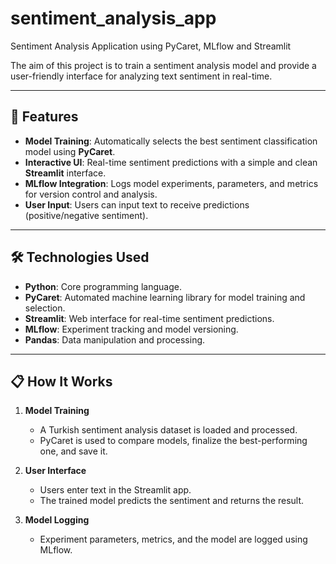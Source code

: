 # sentiment_analysis_app  
Sentiment Analysis Application using PyCaret, MLflow and Streamlit  

The aim of this project is to train a sentiment analysis model and provide a user-friendly interface for analyzing text sentiment in real-time.

---

## 🚀 **Features**

- **Model Training**: Automatically selects the best sentiment classification model using **PyCaret**.  
- **Interactive UI**: Real-time sentiment predictions with a simple and clean **Streamlit** interface.  
- **MLflow Integration**: Logs model experiments, parameters, and metrics for version control and analysis.  
- **User Input**: Users can input text to receive predictions (positive/negative sentiment).  

---

## 🛠️ **Technologies Used**

- **Python**: Core programming language.  
- **PyCaret**: Automated machine learning library for model training and selection.  
- **Streamlit**: Web interface for real-time sentiment predictions.  
- **MLflow**: Experiment tracking and model versioning.  
- **Pandas**: Data manipulation and processing.  

---

## 📋 **How It Works**

1. **Model Training**  
   - A Turkish sentiment analysis dataset is loaded and processed.  
   - PyCaret is used to compare models, finalize the best-performing one, and save it.  

2. **User Interface**  
   - Users enter text in the Streamlit app.  
   - The trained model predicts the sentiment and returns the result.  

3. **Model Logging**  
   - Experiment parameters, metrics, and the model are logged using MLflow.  
